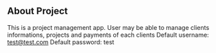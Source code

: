 ## About Project

This is a project management app. User may be able to manage clients informations, projects and payments of each clients
Default username: test@test.com
Default password: test
